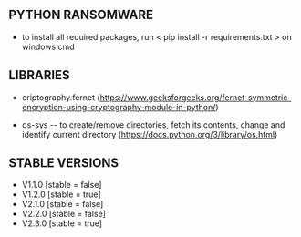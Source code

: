 
## PYTHON RANSOMWARE

- to install all required packages, run < pip install -r requirements.txt > on windows cmd
 
## LIBRARIES
 
- criptography.fernet (https://www.geeksforgeeks.org/fernet-symmetric-encryption-using-cryptography-module-in-python/)
 
- os-sys -- to create/remove directories, fetch its contents, change and identify current directory (https://docs.python.org/3/library/os.html)
 
 
## STABLE VERSIONS
 
 - V1.1.0 [stable = false]
 - V1.2.0 [stable = true]
 - V2.1.0 [stable = false]
 - V2.2.0 [stable = false]
 - V2.3.0 [stable = true]
 
